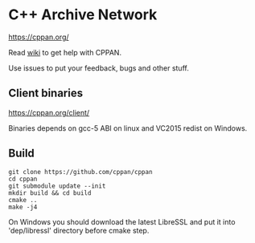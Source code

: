 # C++ Archive Network

https://cppan.org/

Read [wiki](https://github.com/cppan/cppan/wiki) to get help with CPPAN.

Use issues to put your feedback, bugs and other stuff.

## Client binaries

https://cppan.org/client/

Binaries depends on gcc-5 ABI on linux and VC2015 redist on Windows.

## Build

    git clone https://github.com/cppan/cppan
    cd cppan
    git submodule update --init
    mkdir build && cd build
    cmake ..
    make -j4

On Windows you should download the latest LibreSSL and put it into 'dep/libressl' directory before cmake step.
